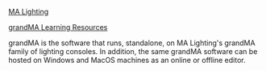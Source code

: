[MA Lighting](https://www.malighting.com)

[grandMA Learning Resources](https://www.malighting.com/training-support/online-manuals/)

grandMA is the software that runs, standalone, on MA Lighting's grandMA family of lighting consoles. In addition, the same grandMA software can be hosted on Windows and MacOS machines as an online or offline editor.